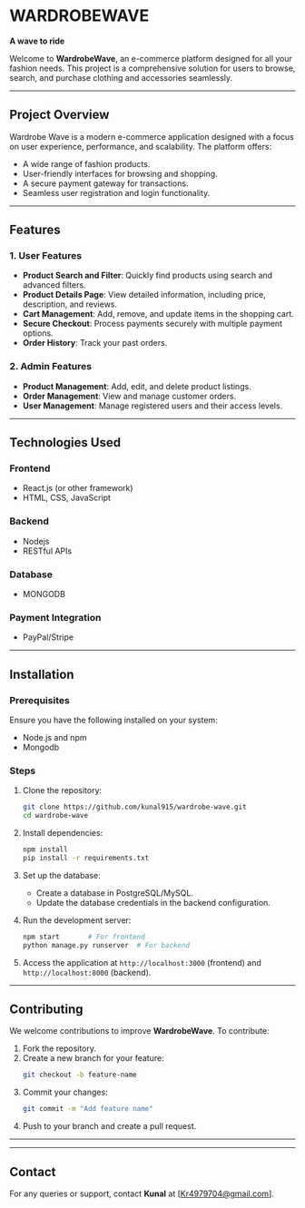 # WARDROBEWAVE

**A wave to ride**

Welcome to **WardrobeWave**, an e-commerce platform designed for all your fashion needs. This project is a comprehensive solution for users to browse, search, and purchase clothing and accessories seamlessly.

---

## Project Overview

Wardrobe Wave is a modern e-commerce application designed with a focus on user experience, performance, and scalability. The platform offers:

- A wide range of fashion products.
- User-friendly interfaces for browsing and shopping.
- A secure payment gateway for transactions.
- Seamless user registration and login functionality.

---

## Features

### 1. **User Features**

- **Product Search and Filter**: Quickly find products using search and advanced filters.
- **Product Details Page**: View detailed information, including price, description, and reviews.
- **Cart Management**: Add, remove, and update items in the shopping cart.
- **Secure Checkout**: Process payments securely with multiple payment options.
- **Order History**: Track your past orders.

### 2. **Admin Features**

- **Product Management**: Add, edit, and delete product listings.
- **Order Management**: View and manage customer orders.
- **User Management**: Manage registered users and their access levels.

---

## Technologies Used

### Frontend

- React.js (or other framework)
- HTML, CSS, JavaScript

### Backend

- Nodejs
- RESTful APIs

### Database

- MONGODB

### Payment Integration

- PayPal/Stripe

---

## Installation

### Prerequisites

Ensure you have the following installed on your system:

- Node.js and npm
- Mongodb

### Steps

1. Clone the repository:

   ```bash
   git clone https://github.com/kunal915/wardrobe-wave.git
   cd wardrobe-wave
   ```

2. Install dependencies:

   ```bash
   npm install
   pip install -r requirements.txt
   ```

3. Set up the database:

   - Create a database in PostgreSQL/MySQL.
   - Update the database credentials in the backend configuration.

4. Run the development server:

   ```bash
   npm start       # For frontend
   python manage.py runserver  # For backend
   ```

5. Access the application at `http://localhost:3000` (frontend) and `http://localhost:8000` (backend).

---

## Contributing

We welcome contributions to improve **WardrobeWave**. To contribute:

1. Fork the repository.
2. Create a new branch for your feature:
   ```bash
   git checkout -b feature-name
   ```
3. Commit your changes:
   ```bash
   git commit -m "Add feature name"
   ```
4. Push to your branch and create a pull request.

---

---

## Contact

For any queries or support, contact **Kunal** at [Kr4979704@gmail.com].
